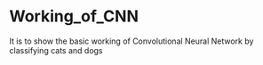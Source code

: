 # Working_of_CNN
It is to show the basic working of Convolutional Neural Network by classifying cats and dogs
